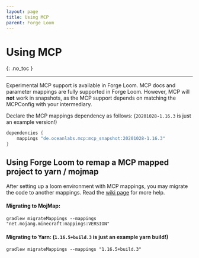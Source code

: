 ```yaml
---
layout: page
title: Using MCP
parent: Forge Loom
---
```


# Using MCP
{: .no_toc }

---

Experimental MCP support is available in Forge Loom. MCP docs and parameter mappings are fully supported in Forge Loom. However, MCP will **not** work in snapshots, 
as the MCP support depends on matching the MCPConfig with your intermediary.

Declare the MCP mappings dependency as follows: (`20201028-1.16.3` is just an example version!)
```groovy
dependencies {
    mappings "de.oceanlabs.mcp:mcp_snapshot:20201028-1.16.3"
}
```

## Using Forge Loom to remap a MCP mapped project to yarn / mojmap

After setting up a loom environment with MCP mappings, you may migrate the code to another mappings. Read the [wiki page](https://fabricmc.net/wiki/tutorial:migratemappings) for more help.

#### Migrating to MojMap:

`gradlew migrateMappings --mappings "net.mojang.minecraft:mappings:VERSION"`

#### Migrating to Yarn: (`1.16.5+build.3` is just an example yarn build!)

`gradlew migrateMappings --mappings "1.16.5+build.3"`
